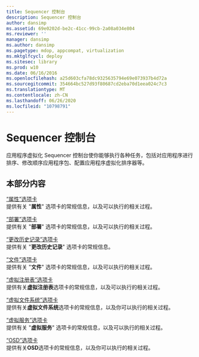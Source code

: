 ```yaml
---
title: Sequencer 控制台
description: Sequencer 控制台
author: dansimp
ms.assetid: 69e0202d-be2c-41cc-99cb-2a08a034e804
ms.reviewer: ''
manager: dansimp
ms.author: dansimp
ms.pagetype: mdop, appcompat, virtualization
ms.mktglfcycl: deploy
ms.sitesec: library
ms.prod: w10
ms.date: 06/16/2016
ms.openlocfilehash: a25d603cfa78dc9325635794e69e073937b4d72a
ms.sourcegitcommit: 354664bc527d93f80687cd2eba70d1eea024c7c3
ms.translationtype: MT
ms.contentlocale: zh-CN
ms.lasthandoff: 06/26/2020
ms.locfileid: "10798791"
---
```

# Sequencer 控制台


应用程序虚拟化 Sequencer 控制台使你能够执行各种任务，包括对应用程序进行排序、修改顺序应用程序包、配置应用程序虚拟化排序器等。

## 本部分内容


<a href="" id="properties-tab"></a>[“属性”选项卡](properties-tab-keep.md)  
提供有关 "**属性**" 选项卡的常规信息，以及可以执行的相关过程。

<a href="" id="deployment-tab"></a>[“部署”选项卡](deployment-tab.md)  
提供有关 "**部署**" 选项卡的常规信息，以及可以执行的相关过程。

<a href="" id="change-history-tab"></a>[“更改历史记录”选项卡](change-history-tab-keep.md)  
提供有关 "**更改历史记录**" 选项卡的常规信息。

<a href="" id="files-tab"></a>[“文件”选项卡](files-tab-keep.md)  
提供有关 "**文件**" 选项卡的常规信息，以及可以执行的相关过程。

<a href="" id="virtual-registry-tab"></a>[“虚拟注册表”选项卡](virtual-registry-tab-keep.md)  
提供有关**虚拟注册表**选项卡的常规信息，以及可以执行的相关过程。

<a href="" id="virtual-file-system-tab"></a>[“虚拟文件系统”选项卡](virtual-file-system-tab-keep.md)  
提供有关**虚拟文件系统**选项卡的常规信息，以及你可以执行的相关过程。

<a href="" id="virtual-services-tab"></a>[“虚拟服务”选项卡](virtual-services-tab-keep.md)  
提供有关 "**虚拟服务**" 选项卡的常规信息，以及可以执行的相关过程。

<a href="" id="osd-tab"></a>[“OSD”选项卡](osd-tab-keep.md)  
提供有关**OSD**选项卡的常规信息，以及你可以执行的相关过程。

 

 





